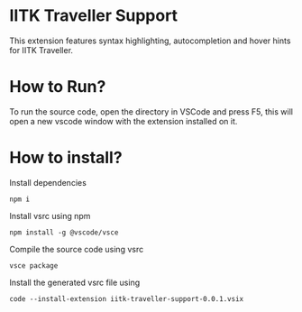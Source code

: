 # IITK Traveller Support 

This extension features syntax highlighting, autocompletion and hover hints for IITK Traveller.  

# How to Run?
To run the source code, open the directory in VSCode and press F5, this will open a new vscode window with the extension installed on it.

# How to install?

Install dependencies

```
npm i
```

Install vsrc using npm

```
npm install -g @vscode/vsce
```

Compile the source code using vsrc

```
vsce package
```

Install the generated vsrc file using

```
code --install-extension iitk-traveller-support-0.0.1.vsix
```
